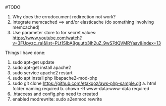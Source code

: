#TODO

1. Why does the errodocument redirection not work?
2. Integrate memcached ==> and/or elasticache (do something involving memcached)
3. Use parameter store to for secret values: https://www.youtube.com/watch?v=3FUpyzc_raI&list=PLt1SIbA8guutb3Ih2uZ_9wS7dQVMRYaav&index=13

Things I have done:

1. sudo apt-get update
2. sudo apt-get install apache2
3. sudo service apache2 restart
4. sudo apt install php libapache2-mod-php
5. sudo git clone https://github.com/etakgoz/aws-php-sample.git
    a. html folder naming required
    b. chown -R www-data:www-data required
6. .htaccess and config.php need to created
7. enabled modrewrite: sudo a2enmod rewrite